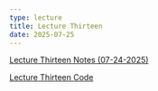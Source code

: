 ```yaml
---
type: lecture
title: Lecture Thirteen
date: 2025-07-25
---
```


[Lecture Thirteen Notes (07-24-2025)](https://github.com/wonjun-seo/cosmos/blob/master/static_files/presentations/lecture_thirteen/Causal_Inference.pdf)

[Lecture Thirteen Code](https://github.com/wonjun-seo/cosmos/blob/master/static_files/presentations/lecture_thirteen/)
